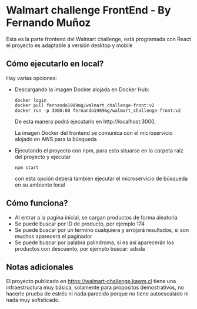 # Walmart challenge FrontEnd - By Fernando Muñoz

Esta es la parte frontend del Walmart challenge, está programada con React
el proyecto es adaptable a versión desktop y mobile

## Cómo ejecutarlo en local?

Hay varias opciones:
*   Descargando la imagen Docker alojada en Docker Hub:

    ```
    docker login
    docker pull fernando1989mg/walmart_challenge-front:v2
    docker run -p 3000:80 fernando1989mg/walmart_challenge-front:v2
    ```
    De esta manera podrá ejecutarlo en http://localhost:3000,
    
    La imagen Docker del frontend se comunica con el microservicio alojado en AWS para la búsqueda


*   Ejecutando el proyecto con npm, para esto situarse en la carpeta raiz del proyecto y ejecutar

    ```
    npm start
    ```
    con esta opción deberá tambien ejecutar el microservicio de búsqueda en su ambiente local

## Cómo funciona?

*   Al entrar a la pagina inicial, se cargan productos de forma aleatoria
*   Se puede buscar por ID de producto, por ejemplo 174
*   Se puede buscar por un termino cualquiera y arrojará resultados, si son muchos aparecerá el paginador
*   Se puede buscar por palabra palindroma, si es así aparecerán los productos con descuento, por ejemplo buscar: adsda

## Notas adicionales

El proyecto publicado en https://walmart-challenge.kawm.cl tiene una infraestructura muy básica, solamente
para propositos demostrativos, no hacerle prueba de estrés ni nada parecido porque no tiene autoescalado ni
nada muy sofisticado.
